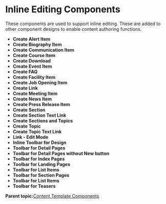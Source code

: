 # Inline Editing Components 

These components are used to support inline editing. These are added to other component designs to enable content authoring functions.

-   **Create Alert Item**
-   **Create Biography Item**
-   **Create Communication Item**
-   **Create Course Item**
-   **Create Download**
-   **Create Event Item**
-   **Create FAQ**
-   **Create Facility Item**
-   **Create Job Opening Item**
-   **Create Link**
-   **Create Meeting Item**
-   **Create News Item**
-   **Create Press Release Item**
-   **Create Section**
-   **Create Section Text Link**
-   **Create Sections and Topics**
-   **Create Topic**
-   **Create Topic Text Link**
-   **Link - Edit Mode**
-   **Inline Toolbar for Design**
-   **Toolbar for Detail Pages**
-   **Toolbar for Detail Pages without New button**
-   **Toolbar for Index Pages**
-   **Toolbar for Landing Pages**
-   **Toolbar for List Items**
-   **Toolbar for Section Pages**
-   **Toolbar for List Items**
-   **Toolbar for Teasers**

**Parent topic:**[Content Template Components ](../ctc/ctc-assets-components.md)


